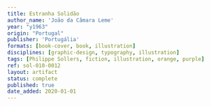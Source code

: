 ```yaml
---
title: Estranha Solidão
author_name: 'João da Câmara Leme'
year: "y1963"
origin: "Portugal"
publisher: 'Portugália'
formats: [book-cover, book, illustration]
disciplines: [graphic-design, typography, illustration]
tags: [Philippe Sollers, fiction, illustration, orange, purple]
ref: sol-010-0012
layout: artifact
status: complete
published: true
date_added: 2020-01-01
---
```

